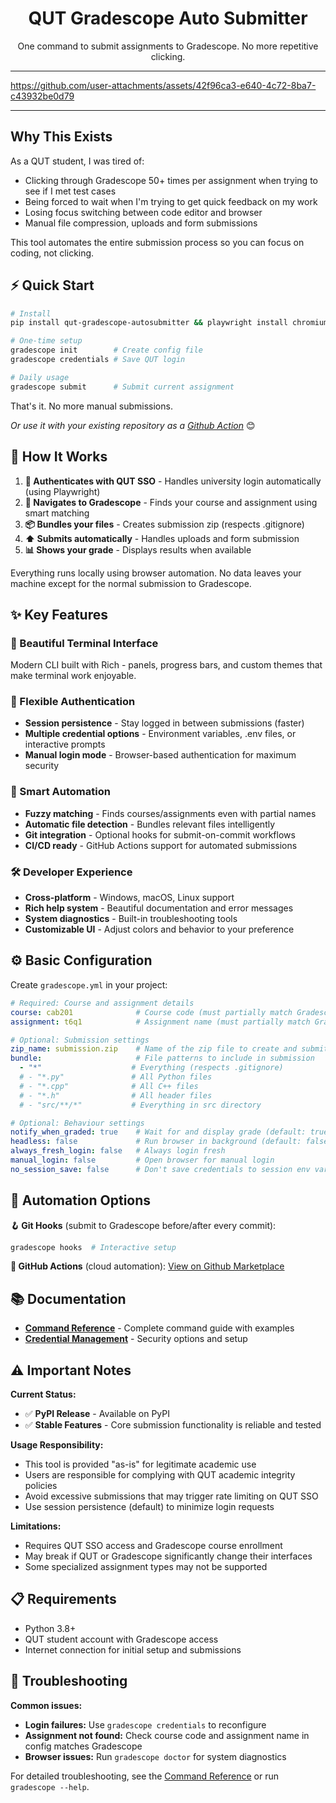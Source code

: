 <div align="center">

# QUT Gradescope Auto Submitter

One command to submit assignments to Gradescope. No more repetitive clicking.
</div>


---

https://github.com/user-attachments/assets/42f96ca3-e640-4c72-8ba7-c43932be0d79

---

## Why This Exists

As a QUT student, I was tired of:
- Clicking through Gradescope 50+ times per assignment when trying to see if I met test cases
- Being forced to wait when I'm trying to get quick feedback on my work
- Losing focus switching between code editor and browser
- Manual file compression, uploads and form submissions

This tool automates the entire submission process so you can focus on coding, not clicking.

## ⚡ Quick Start

```bash
# Install
pip install qut-gradescope-autosubmitter && playwright install chromium

# One-time setup
gradescope init        # Create config file
gradescope credentials # Save QUT login

# Daily usage
gradescope submit      # Submit current assignment
```

That's it. No more manual submissions.


*Or use it with your existing repository as a [Github Action](https://github.com/marketplace/actions/qut-gradescope-autosubmission)* 😊

## 🔄 How It Works

1. **🔐 Authenticates with QUT SSO** - Handles university login automatically (using Playwright)
2. **🎯 Navigates to Gradescope** - Finds your course and assignment using smart matching
3. **📦 Bundles your files** - Creates submission zip (respects .gitignore)
4. **⬆️ Submits automatically** - Handles uploads and form submission
5. **📊 Shows your grade** - Displays results when available

Everything runs locally using browser automation. No data leaves your machine except for the normal submission to Gradescope.

## ✨ Key Features

### 🎨 Beautiful Terminal Interface
Modern CLI built with Rich - panels, progress bars, and custom themes that make terminal work enjoyable.

### 🔐 Flexible Authentication
- **Session persistence** - Stay logged in between submissions (faster)
- **Multiple credential options** - Environment variables, .env files, or interactive prompts
- **Manual login mode** - Browser-based authentication for maximum security

### 🤖 Smart Automation
- **Fuzzy matching** - Finds courses/assignments even with partial names
- **Automatic file detection** - Bundles relevant files intelligently
- **Git integration** - Optional hooks for submit-on-commit workflows
- **CI/CD ready** - GitHub Actions support for automated submissions

### 🛠️ Developer Experience
- **Cross-platform** - Windows, macOS, Linux support
- **Rich help system** - Beautiful documentation and error messages
- **System diagnostics** - Built-in troubleshooting tools
- **Customizable UI** - Adjust colors and behavior to your preference

## ⚙️ Basic Configuration

Create `gradescope.yml` in your project:
```yaml
# Required: Course and assignment details 
course: cab201              # Course code (must partially match Gradescope course name)
assignment: t6q1            # Assignment name (must partially match Gradescope assignment name)

# Optional: Submission settings
zip_name: submission.zip    # Name of the zip file to create and submit
bundle:                     # File patterns to include in submission
  - "*"                    # Everything (respects .gitignore)
  # - "*.py"               # All Python files
  # - "*.cpp"              # All C++ files
  # - "*.h"                # All header files
  # - "src/**/*"           # Everything in src directory

# Optional: Behaviour settings
notify_when_graded: true    # Wait for and display grade (default: true)
headless: false             # Run browser in background (default: false)
always_fresh_login: false   # Always login fresh
manual_login: false         # Open browser for manual login 
no_session_save: false      # Don't save credentials to session env vars
```

## 🔗 Automation Options

**🪝 Git Hooks** (submit to Gradescope before/after every commit):
```bash
gradescope hooks  # Interactive setup
```

**🤖 GitHub Actions** (cloud automation):
[View on Github Marketplace](https://github.com/marketplace/actions/qut-gradescope-autosubmission)

## 📚 Documentation

- **[Command Reference](CLI_REFERENCE.md)** - Complete command guide with examples
- **[Credential Management](CREDENTIALS.md)** - Security options and setup

## ⚠️ Important Notes

**Current Status:**
- ✅ **PyPI Release** - Available on PyPI
- ✅ **Stable Features** - Core submission functionality is reliable and tested

**Usage Responsibility:**
- This tool is provided "as-is" for legitimate academic use
- Users are responsible for complying with QUT academic integrity policies
- Avoid excessive submissions that may trigger rate limiting on QUT SSO
- Use session persistence (default) to minimize login requests

**Limitations:**
- Requires QUT SSO access and Gradescope course enrollment
- May break if QUT or Gradescope significantly change their interfaces
- Some specialized assignment types may not be supported

## 📋 Requirements

- Python 3.8+
- QUT student account with Gradescope access
- Internet connection for initial setup and submissions

## 🔧 Troubleshooting

**Common issues:**
- **Login failures:** Use `gradescope credentials` to reconfigure
- **Assignment not found:** Check course code and assignment name in config matches Gradescope
- **Browser issues:** Run `gradescope doctor` for system diagnostics

For detailed troubleshooting, see the [Command Reference](CLI_REFERENCE.md) or run `gradescope --help`.
